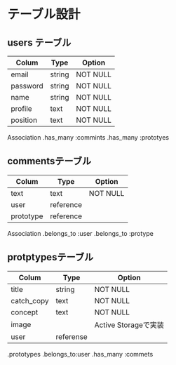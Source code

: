 # テーブル設計 

 ## users テーブル
|  Colum       | Type    |Option   |
|--------------|---------|---------|
| email        |string   |NOT NULL |
| password     |string   |NOT NULL |
| name         |string   |NOT NULL |
| profile      |text     |NOT NULL |
| position     |text     |NOT NULL |

Association
.has_many :commints
.has_many :prototyes


## commentsテーブル
|  Colum   |Type      |Option   |
|----------|----------|---------|
|text      |text      |NOT NULL |
|user      |reference |         |
|prototype |reference |         |

Association
.belongs_to :user
.belongs_to :protype


## protptypesテーブル
|  Colum    |Type      |Option               |
|-----------|----------|---------------------|
|title      |string    |NOT NULL             |
|catch_copy |text      |NOT NULL             |
|concept    |text      |NOT NULL             |
|image      |          |Active Storageで実装  |
|user       |referense |                     |


.prototypes
.belongs_to:user
.has_many  :commets

